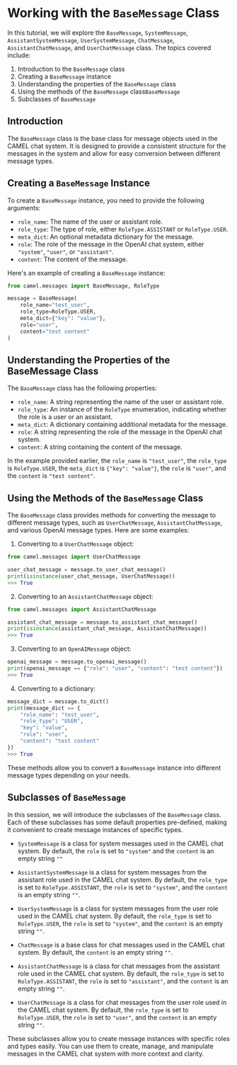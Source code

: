 # Working with the `BaseMessage` Class

In this tutorial, we will explore the `BaseMessage`, `SystemMessage`, `AssistantSystemMessage`, `UserSystemMessage`, `ChatMessage`, `AssistantChatMessage`, and `UserChatMessage` class. The topics covered include:

1. Introduction to the `BaseMessage` class
2. Creating a `BaseMessage` instance
3. Understanding the properties of the `BaseMessage` class
4. Using the methods of the `BaseMessage` class`BaseMessage`
5. Subclasses of `BaseMessage`

## Introduction

The `BaseMessage` class is the base class for message objects used in the CAMEL chat system. It is designed to provide a consistent structure for the messages in the system and allow for easy conversion between different message types.

## Creating a `BaseMessage` Instance

To create a `BaseMessage` instance, you need to provide the following arguments:

- `role_name`: The name of the user or assistant role.
- `role_type`: The type of role, either `RoleType.ASSISTANT` or `RoleType.USER`.
- `meta_dict`: An optional metadata dictionary for the message.
- `role`: The role of the message in the OpenAI chat system, either `"system"`, `"user"`, or `"assistant"`.
- `content`: The content of the message.

Here's an example of creating a `BaseMessage` instance:

```python
from camel.messages import BaseMessage, RoleType

message = BaseMessage(
    role_name="test_user",
    role_type=RoleType.USER,
    meta_dict={"key": "value"},
    role="user",
    content="test content"
)
```

## Understanding the Properties of the BaseMessage Class

The `BaseMessage` class has the following properties:

- `role_name`: A string representing the name of the user or assistant role.
- `role_type`: An instance of the `RoleType` enumeration, indicating whether the role is a user or an assistant.
- `meta_dict`: A dictionary containing additional metadata for the message.
- `role`: A string representing the role of the message in the OpenAI chat system.
- `content`: A string containing the content of the message.

In the example provided earlier, the `role_name` is `"test_user"`, the `role_type` is `RoleType.USER`, the `meta_dict` is `{"key": "value"}`, the `role` is `"user"`, and the `content` is `"test content"`.

## Using the Methods of the `BaseMessage` Class

The `BaseMessage` class provides methods for converting the message to different message types, such as `UserChatMessage`, `AssistantChatMessage`, and various OpenAI message types. Here are some examples:

1. Converting to a `UserChatMessage` object:

```python
from camel.messages import UserChatMessage

user_chat_message = message.to_user_chat_message()
print(isinstance(user_chat_message, UserChatMessage))
>>> True
```

2. Converting to an `AssistantChatMessage` object:

```python
from camel.messages import AssistantChatMessage

assistant_chat_message = message.to_assistant_chat_message()
print(isinstance(assistant_chat_message, AssistantChatMessage))
>>> True
```

3. Converting to an `OpenAIMessage` object:

```python
openai_message = message.to_openai_message()
print(openai_message == {"role": "user", "content": "test content"})
>>> True
```

4. Converting to a dictionary:

```python
message_dict = message.to_dict()
print(message_dict == {
    "role_name": "test_user",
    "role_type": "USER",
    "key": "value",
    "role": "user",
    "content": "test content"
})
>>> True
```

These methods allow you to convert a `BaseMessage` instance into different message types depending on your needs.

## Subclasses of `BaseMessage`

In this session, we will introduce the subclasses of the `BaseMessage` class. Each of these subclasses has some default properties pre-defined, making it convenient to create message instances of specific types.

* `SystemMessage` is a class for system messages used in the CAMEL chat system. By default, the `role` is set to `"system"` and the `content` is an empty string `""`

* `AssistantSystemMessage` is a class for system messages from the assistant role used in the CAMEL chat system. By default, the `role_type` is set to `RoleType.ASSISTANT`, the `role` is set to `"system"`, and the `content` is an empty string `""`.

* `UserSystemMessage` is a class for system messages from the user role used in the CAMEL chat system. By default, the `role_type` is set to `RoleType.USER`, the `role` is set to `"system"`, and the `content` is an empty string `""`.

* `ChatMessage` is a base class for chat messages used in the CAMEL chat system. By default, the `content` is an empty string `""`.

* `AssistantChatMessage` is a class for chat messages from the assistant role used in the CAMEL chat system. By default, the `role_type` is set to `RoleType.ASSISTANT`, the `role` is set to `"assistant"`, and the `content` is an empty string `""`.

* `UserChatMessage` is a class for chat messages from the user role used in the CAMEL chat system. By default, the `role_type` is set to `RoleType.USER`, the `role` is set to `"user"`, and the `content` is an empty string `""`.

These subclasses allow you to create message instances with specific roles and types easily. You can use them to create, manage, and manipulate messages in the CAMEL chat system with more context and clarity.